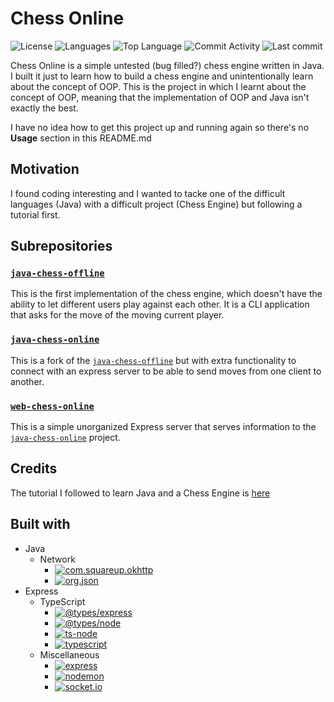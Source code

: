 # Chess Online

![License](https://img.shields.io/github/license/zS1L3NT/chess-online?style=for-the-badge) ![Languages](https://img.shields.io/github/languages/count/zS1L3NT/chess-online?style=for-the-badge) ![Top Language](https://img.shields.io/github/languages/top/zS1L3NT/chess-online?style=for-the-badge) ![Commit Activity](https://img.shields.io/github/commit-activity/y/zS1L3NT/chess-online?style=for-the-badge) ![Last commit](https://img.shields.io/github/last-commit/zS1L3NT/chess-online?style=for-the-badge)

Chess Online is a simple untested (bug filled?) chess engine written in Java. I built it just to learn how to build a chess engine and unintentionally learn about the concept of OOP. This is the project in which I learnt about the concept of OOP, meaning that the implementation of OOP and Java isn't exactly the best.

I have no idea how to get this project up and running again so there's no **Usage** section in this README.md

## Motivation

I found coding interesting and I wanted to tacke one of the difficult languages (Java) with a difficult project (Chess Engine) but following a tutorial first.

## Subrepositories

### [`java-chess-offline`](java-chess-offline)

This is the first implementation of the chess engine, which doesn't have the ability to let different users play against each other. It is a CLI application that asks for the move of the moving current player.

### [`java-chess-online`](java-chess-online)

This is a fork of the [`java-chess-offline`](#java-chess-offline) but with extra functionality to connect with an express server to be able to send moves from one client to another.

### [`web-chess-online`](web-chess-online)

This is a simple unorganized Express server that serves information to the [`java-chess-online`](#java-chess-online) project.

## Credits

The tutorial I followed to learn Java and a Chess Engine is [here](https://www.youtube.com/playlist?list=PLmtUDrTGI8XdWexe_FSWdZs9tC-cMEZxW)

## Built with

-   Java
    -   Network
        -   [![com.squareup.okhttp](https://img.shields.io/badge/com.squareup.okhttp-2.7.5-blue?style=flat-square)](https://mvnrepository.com/artifact/com.squareup.okhttp/okhttp/2.7.5)
        -   [![org.json](https://img.shields.io/badge/org.json-20201115-blue?style=flat-square)](https://mvnrepository.com/artifact/org.json/json/20201115)
-   Express
    -   TypeScript
        -   [![@types/express](https://img.shields.io/badge/%40types%2Fexpress-%5E4.17.9-red?style=flat-square)](https://npmjs.com/package/@types/express/v/4.17.9)
        -   [![@types/node](https://img.shields.io/badge/%40types%2Fnode-%5E14.14.12-red?style=flat-square)](https://npmjs.com/package/@types/node/v/14.14.12)
        -   [![ts-node](https://img.shields.io/badge/ts--node-%5E9.0.0-red?style=flat-square)](https://npmjs.com/package/ts-node/v/9.0.0)
        -   [![typescript](https://img.shields.io/badge/typescript-%5E4.1.2-red?style=flat-square)](https://npmjs.com/package/typescript/v/4.1.2)
    -   Miscellaneous
        -   [![express](https://img.shields.io/badge/express-%5E4.17.1-red?style=flat-square)](https://npmjs.com/package/express/v/4.17.1)
        -   [![nodemon](https://img.shields.io/badge/nodemon-%5E2.0.6-red?style=flat-square)](https://npmjs.com/package/nodemon/v/2.0.6)
        -   [![socket.io](https://img.shields.io/badge/socket.io-%5E3.0.4-red?style=flat-square)](https://npmjs.com/package/socket.io/v/3.0.4)
